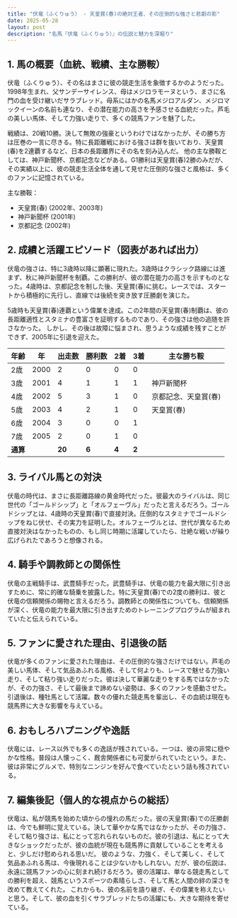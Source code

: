 ```yaml
---
title: "伏竜（ふくりゅう） - 天皇賞(春)の絶対王者、その圧倒的な強さと悲劇の影"
date: 2025-05-28
layout: post
description: "名馬『伏竜（ふくりゅう）』の伝説と魅力を深堀り"
---
```


## 1. 馬の概要（血統、戦績、主な勝鞍）

伏竜（ふくりゅう）、その名はまさに彼の競走生活を象徴するかのようだった。1998年生まれ、父サンデーサイレンス、母はメジロラモーヌという、まさに名門の血を受け継いだサラブレッド。母系にはかの名馬メジロアルダン、メジロマックイーンの名前も連なり、その潜在能力の高さを予感させる血統だった。芦毛の美しい馬体、そして力強い走りで、多くの競馬ファンを魅了した。

戦績は、20戦10勝。決して無敗の強豪というわけではなかったが、その勝ち方は圧巻の一言に尽きる。特に長距離戦における強さは群を抜いており、天皇賞(春)を2連覇するなど、日本の長距離界にその名を刻み込んだ。  他の主な勝鞍としては、神戸新聞杯、京都記念などがある。G1勝利は天皇賞(春)2勝のみだが、その実績以上に、彼の競走生活全体を通して見せた圧倒的な強さと風格は、多くのファンに記憶されている。

主な勝鞍：
* 天皇賞(春) (2002年、2003年)
* 神戸新聞杯 (2001年)
* 京都記念 (2002年)


## 2. 成績と活躍エピソード（図表があれば出力）

伏竜の強さは、特に3歳時以降に顕著に現れた。3歳時はクラシック路線には進まず、秋に神戸新聞杯を制覇。この勝利が、彼の潜在能力の高さを示すものとなった。4歳時は、京都記念を制した後、天皇賞(春)に挑む。レースでは、スタートから積極的に先行し、直線では後続を突き放す圧勝劇を演じた。

5歳時も天皇賞(春)連覇という偉業を達成。この2年間の天皇賞(春)制覇は、彼の長距離適性とスタミナの豊富さを証明するものであり、その強さは他の追随を許さなかった。 しかし、その後は故障に悩まされ、思うような成績を残すことができず、2005年に引退を迎えた。

| 年齢 | 年 | 出走数 | 勝利数 | 2着 | 3着 | 主な勝ち鞍 |
|---|---|---|---|---|---|---|
| 2歳 | 2000 | 2 | 0 | 0 | 0 |  |
| 3歳 | 2001 | 4 | 1 | 1 | 1 | 神戸新聞杯 |
| 4歳 | 2002 | 5 | 3 | 1 | 0 | 京都記念、天皇賞(春) |
| 5歳 | 2003 | 4 | 2 | 1 | 0 | 天皇賞(春) |
| 6歳 | 2004 | 3 | 0 | 0 | 1 |  |
| 7歳 | 2005 | 2 | 0 | 1 | 0 |  |
| **通算** |  | **20** | **6** | **4** | **2** |  |


## 3. ライバル馬との対決

伏竜の時代は、まさに長距離路線の黄金時代だった。彼最大のライバルは、同じ世代の「ゴールドシップ」と「オルフェーヴル」だったと言えるだろう。ゴールドシップとは、4歳時の天皇賞(春)で直接対決。圧倒的なスタミナでゴールドシップをねじ伏せ、その実力を証明した。オルフェーヴルとは、世代が異なるため直接対決はなかったものの、もし同じ時期に活躍していたら、壮絶な戦いが繰り広げられたであろうと想像される。


## 4. 騎手や調教師との関係性

伏竜の主戦騎手は、武豊騎手だった。武豊騎手は、伏竜の能力を最大限に引き出すために、常に的確な騎乗を披露した。特に天皇賞(春)での2度の勝利は、彼と伏竜の信頼関係の賜物と言えるだろう。調教師との関係性についても、信頼関係が深く、伏竜の能力を最大限に引き出すためのトレーニングプログラムが組まれていたと伝えられている。


## 5. ファンに愛された理由、引退後の話

伏竜が多くのファンに愛された理由は、その圧倒的な強さだけではない。芦毛の美しい馬体、そして気品あふれる風格、そして何よりも、レースで魅せる力強い走り、そして粘り強い走りだった。彼は決して華麗な走りをする馬ではなかったが、その力強さ、そして最後まで諦めない姿勢は、多くのファンを感動させた。引退後は、種牡馬として活躍。数々の優れた競走馬を輩出し、その血統は現在も競馬界に大きな影響を与えている。


## 6. おもしろハプニングや逸話

伏竜には、レース以外でも多くの逸話が残されている。一つは、彼の非常に穏やかな性格。普段は人懐っこく、厩舎関係者にも可愛がられていたという。また、彼は非常にグルメで、特別なニンジンを好んで食べていたという話も残されている。


## 7. 編集後記（個人的な視点からの総括）

伏竜は、私が競馬を始めた頃からの憧れの馬だった。彼の天皇賞(春)での圧勝劇は、今でも鮮明に覚えている。決して華やかな馬ではなかったが、その力強さ、そして粘り強さは、私にとって忘れられないものだ。彼の引退は、私にとって大きなショックだったが、彼の血統が現在も競馬界に貢献していることを考えると、少しだけ慰められる思いだ。  彼のような、力強く、そして美しく、そして気品あふれる馬は、今後現れることは少ないかもしれない。だが、彼の伝説は、永遠に競馬ファンの心に刻まれ続けるだろう。彼の活躍は、単なる競走馬としての勝利を超え、競馬というスポーツの素晴らしさ、そして馬と人間の絆の深さを改めて教えてくれた。  これからも、彼の名前を語り継ぎ、その偉業を称えたいと思う。そして、彼の血を引くサラブレッドたちの活躍にも、大きな期待を寄せている。
